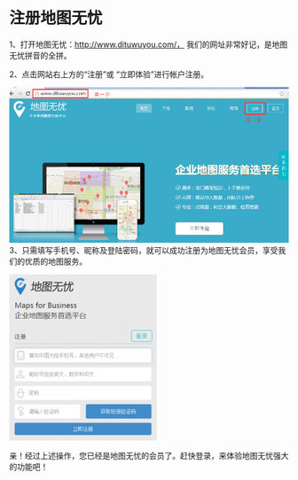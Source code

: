 注册地图无忧
==
1、打开地图无忧：http://www.dituwuyou.com/，
我们的网址非常好记，是地图无忧拼音的全拼。

2、点击网站右上方的“注册”或 “立即体验”进行帐户注册。

![](地图无忧注册1.png)
3、只需填写手机号、昵称及登陆密码，就可以成功注册为地图无忧会员，享受我们的优质的地图服务。

![](注册地图无忧2.png)

亲！经过上述操作，您已经是地图无忧的会员了。赶快登录，来体验地图无忧强大的功能吧！